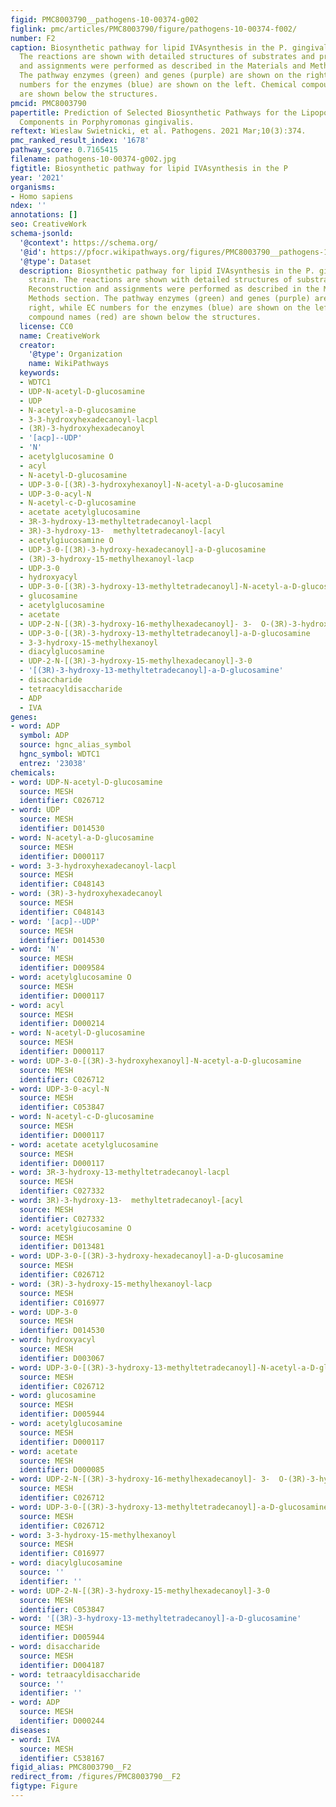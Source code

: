 ```yaml
---
figid: PMC8003790__pathogens-10-00374-g002
figlink: pmc/articles/PMC8003790/figure/pathogens-10-00374-f002/
number: F2
caption: Biosynthetic pathway for lipid IVAsynthesis in the P. gingivalis W50 strain.
  The reactions are shown with detailed structures of substrates and products. Reconstruction
  and assignments were performed as described in the Materials and Methods section.
  The pathway enzymes (green) and genes (purple) are shown on the right, while EC
  numbers for the enzymes (blue) are shown on the left. Chemical compound names (red)
  are shown below the structures.
pmcid: PMC8003790
papertitle: Prediction of Selected Biosynthetic Pathways for the Lipopolysaccharide
  Components in Porphyromonas gingivalis.
reftext: Wieslaw Swietnicki, et al. Pathogens. 2021 Mar;10(3):374.
pmc_ranked_result_index: '1678'
pathway_score: 0.7165415
filename: pathogens-10-00374-g002.jpg
figtitle: Biosynthetic pathway for lipid IVAsynthesis in the P
year: '2021'
organisms:
- Homo sapiens
ndex: ''
annotations: []
seo: CreativeWork
schema-jsonld:
  '@context': https://schema.org/
  '@id': https://pfocr.wikipathways.org/figures/PMC8003790__pathogens-10-00374-g002.html
  '@type': Dataset
  description: Biosynthetic pathway for lipid IVAsynthesis in the P. gingivalis W50
    strain. The reactions are shown with detailed structures of substrates and products.
    Reconstruction and assignments were performed as described in the Materials and
    Methods section. The pathway enzymes (green) and genes (purple) are shown on the
    right, while EC numbers for the enzymes (blue) are shown on the left. Chemical
    compound names (red) are shown below the structures.
  license: CC0
  name: CreativeWork
  creator:
    '@type': Organization
    name: WikiPathways
  keywords:
  - WDTC1
  - UDP-N-acetyl-D-glucosamine
  - UDP
  - N-acetyl-a-D-glucosamine
  - 3-3-hydroxyhexadecanoyl-lacpl
  - (3R)-3-hydroxyhexadecanoyl
  - '[acp]--UDP'
  - 'N'
  - acetylglucosamine O
  - acyl
  - N-acetyl-D-glucosamine
  - UDP-3-0-[(3R)-3-hydroxyhexanoyl]-N-acetyl-a-D-glucosamine
  - UDP-3-0-acyl-N
  - N-acetyl-c-D-glucosamine
  - acetate acetylglucosamine
  - 3R-3-hydroxy-13-methyltetradecanoyl-lacpl
  - 3R)-3-hydroxy-13-  methyltetradecanoyl-[acyl
  - acetylgiucosamine O
  - UDP-3-0-[(3R)-3-hydroxy-hexadecanoyl]-a-D-glucosamine
  - (3R)-3-hydroxy-15-methylhexanoyl-lacp
  - UDP-3-0
  - hydroxyacyl
  - UDP-3-0-[(3R)-3-hydroxy-13-methyltetradecanoyl]-N-acetyl-a-D-glucosamine
  - glucosamine
  - acetylglucosamine
  - acetate
  - UDP-2-N-[(3R)-3-hydroxy-16-methylhexadecanoyl]- 3-  O-(3R)-3-hydroxyhexadecanoyl]-a-D-glucosamine
  - UDP-3-0-[(3R)-3-hydroxy-13-methyltetradecanoyl]-a-D-glucosamine
  - 3-3-hydroxy-15-methylhexanoyl
  - diacylglucosamine
  - UDP-2-N-[(3R)-3-hydroxy-15-methylhexadecanoyl]-3-0
  - '[(3R)-3-hydroxy-13-methyltetradecanoyl]-a-D-glucosamine'
  - disaccharide
  - tetraacyldisaccharide
  - ADP
  - IVA
genes:
- word: ADP
  symbol: ADP
  source: hgnc_alias_symbol
  hgnc_symbol: WDTC1
  entrez: '23038'
chemicals:
- word: UDP-N-acetyl-D-glucosamine
  source: MESH
  identifier: C026712
- word: UDP
  source: MESH
  identifier: D014530
- word: N-acetyl-a-D-glucosamine
  source: MESH
  identifier: D000117
- word: 3-3-hydroxyhexadecanoyl-lacpl
  source: MESH
  identifier: C048143
- word: (3R)-3-hydroxyhexadecanoyl
  source: MESH
  identifier: C048143
- word: '[acp]--UDP'
  source: MESH
  identifier: D014530
- word: 'N'
  source: MESH
  identifier: D009584
- word: acetylglucosamine O
  source: MESH
  identifier: D000117
- word: acyl
  source: MESH
  identifier: D000214
- word: N-acetyl-D-glucosamine
  source: MESH
  identifier: D000117
- word: UDP-3-0-[(3R)-3-hydroxyhexanoyl]-N-acetyl-a-D-glucosamine
  source: MESH
  identifier: C026712
- word: UDP-3-0-acyl-N
  source: MESH
  identifier: C053847
- word: N-acetyl-c-D-glucosamine
  source: MESH
  identifier: D000117
- word: acetate acetylglucosamine
  source: MESH
  identifier: D000117
- word: 3R-3-hydroxy-13-methyltetradecanoyl-lacpl
  source: MESH
  identifier: C027332
- word: 3R)-3-hydroxy-13-  methyltetradecanoyl-[acyl
  source: MESH
  identifier: C027332
- word: acetylgiucosamine O
  source: MESH
  identifier: D013481
- word: UDP-3-0-[(3R)-3-hydroxy-hexadecanoyl]-a-D-glucosamine
  source: MESH
  identifier: C026712
- word: (3R)-3-hydroxy-15-methylhexanoyl-lacp
  source: MESH
  identifier: C016977
- word: UDP-3-0
  source: MESH
  identifier: D014530
- word: hydroxyacyl
  source: MESH
  identifier: D003067
- word: UDP-3-0-[(3R)-3-hydroxy-13-methyltetradecanoyl]-N-acetyl-a-D-glucosamine
  source: MESH
  identifier: C026712
- word: glucosamine
  source: MESH
  identifier: D005944
- word: acetylglucosamine
  source: MESH
  identifier: D000117
- word: acetate
  source: MESH
  identifier: D000085
- word: UDP-2-N-[(3R)-3-hydroxy-16-methylhexadecanoyl]- 3-  O-(3R)-3-hydroxyhexadecanoyl]-a-D-glucosamine
  source: MESH
  identifier: C026712
- word: UDP-3-0-[(3R)-3-hydroxy-13-methyltetradecanoyl]-a-D-glucosamine
  source: MESH
  identifier: C026712
- word: 3-3-hydroxy-15-methylhexanoyl
  source: MESH
  identifier: C016977
- word: diacylglucosamine
  source: ''
  identifier: ''
- word: UDP-2-N-[(3R)-3-hydroxy-15-methylhexadecanoyl]-3-0
  source: MESH
  identifier: C053847
- word: '[(3R)-3-hydroxy-13-methyltetradecanoyl]-a-D-glucosamine'
  source: MESH
  identifier: D005944
- word: disaccharide
  source: MESH
  identifier: D004187
- word: tetraacyldisaccharide
  source: ''
  identifier: ''
- word: ADP
  source: MESH
  identifier: D000244
diseases:
- word: IVA
  source: MESH
  identifier: C538167
figid_alias: PMC8003790__F2
redirect_from: /figures/PMC8003790__F2
figtype: Figure
---
```

